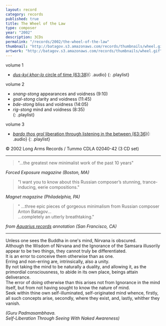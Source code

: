 ```yaml
---
layout: record
category: records
published: true
title: The Wheel of the Law
type: composer
year: "2002"
description: 3CDs
permalink: "/records/2002/the-wheel-of-the-law"
thumbnail: "http://batagov.s3.amazonaws.com/records/thumbnails/wheel.gif"
artwork: "http://batagov.s3.amazonaws.com/records/thumbnails/wheel.gif"
---
```


volume 1  

- [_dus-kyi khor-lo_ circle of time (63:38)](http://batagov.s3.amazonaws.com/records/sounds/circle.mp3){: .audio}
{: .playlist}

volume 2  

- _snang-stong_ appearances and voidness (9:10)	 
- _gsal-stong_ clarity and voidness (11:45)	 
- _bde-stong_ bliss and voidness (14:05)	 
- _rig-stong_ mind and voidness (8:35)	 
{: .playlist}

volume 3  

- [_bardo thos grol_ liberation through listening in the between (63:36)](http://batagov.s3.amazonaws.com/records/sounds/liberation.mp3){: .audio}
{: .playlist}

© 2002 Long Arms Records / Tummo CDLA 02040-42 (3 CD set)

***

> "...the greatest new minimalist work of the past 10 years"  

_Forced Exposure magazine (Boston, MA)_

> "I want you to know about this Russian composer’s stunning, trance-inducing, eerie compositions." 

_Magnet magazine (Philadelphia, PA)_

> " ...three epic pieces of gorgeous minimalism from Russian composer Anton Batagov...  
>...completely an utterly breathtaking."  

_from [Aquarius records](http://www.aquariusrecords.org/) annotation (San Francisco, CA)_

***

Unless one sees the Buddha in one's mind, Nirvana is obscured.  
Although the Wisdom of Nirvana and the Ignorance of the Samsara illusorily appear to be two things, they cannot truly be differentiated.  
It is an error to conceive them otherwise than as one.  
Erring and non-erring are, intrinsically, also a unity.  
By not taking the mind to be naturally a duality, and allowing it, as the primordial consciousness, to abide in its own place, beings attain deliverance.  
The error of doing otherwise than this arises not from Ignorance in the mind itself, but from not having sought to know the nature of mind.  
Seek within thine own self-illuminated, self-originated mind whence, firstly, all such concepts arise, secondly, where they exist, and, lastly, whither they vanish.  
  
_(Guru Padmasambhava.  
Self-Liberation Through Seeing With Naked Awareness)_